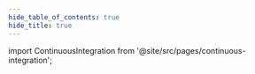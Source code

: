 ```yaml
---
hide_table_of_contents: true
hide_title: true
---
```


<!-- # Build Code -->

<!-- Custom component -->

import ContinuousIntegration from '@site/src/pages/continuous-integration';

<ContinuousIntegration />
